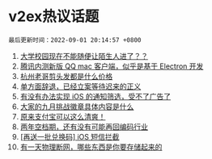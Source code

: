 # v2ex热议话题

`最后更新时间：2022-09-01 20:14:57 +0800`

1. [大学校园现在不能随便让陌生人进了？？](https://www.v2ex.com/t/876910)
1. [腾讯内测新版 QQ mac 客户端，似乎是基于 Electron 开发](https://www.v2ex.com/t/876823)
1. [杭州老哥剪头发都是什么价格](https://www.v2ex.com/t/876979)
1. [单方面辞退，已经立案等待迟来的正义](https://www.v2ex.com/t/876946)
1. [有没有办法实现 iOS 的通知筛选，受不了广告了](https://www.v2ex.com/t/876883)
1. [大家的九月挑战徽章具体内容是什么](https://www.v2ex.com/t/876875)
1. [原来支付宝可以这么清爽！](https://www.v2ex.com/t/876963)
1. [两年空档期，还有没有可能再回编码行业](https://www.v2ex.com/t/876840)
1. [[再送一批兑换码] iOS 短信拦截](https://www.v2ex.com/t/876876)
1. [有一天物理断网，哪些东西是你要存储起来的](https://www.v2ex.com/t/876861)

